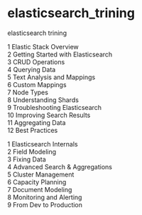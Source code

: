 # elasticsearch_trining
elasticsearch trining

1 Elastic Stack Overview  
2 Getting Started with Elasticsearch  
3 CRUD Operations  
4 Querying Data  
5 Text Analysis and Mappings  
6 Custom Mappings  
7 Node Types  
8 Understanding Shards  
9 Troubleshooting Elasticsearch  
10 Improving Search Results  
11 Aggregating Data  
12 Best Practices  
  
  
1 Elasticsearch Internals  
2 Field Modeling  
3 Fixing Data  
4 Advanced Search & Aggregations  
5 Cluster Management  
6 Capacity Planning  
7 Document Modeling  
8 Monitoring and Alerting  
9 From Dev to Production  

